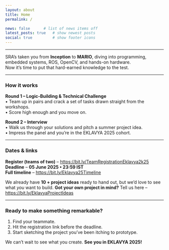 ```yaml
---
layout: about
title: Home
permalink: /

news: false      # list of news items off
latest_posts: true   # show newest posts
social: true         # show footer icons
---
```


---
SRA’s taken you from **Inception** to **MARIO**, diving into programming, embedded systems, ROS, OpenCV, and hands-on hardware.  
Now it’s time to put that hard-earned knowledge to the test.

---

### How it works

**Round 1 – Logic-Building & Technical Challenge**  
  •  Team up in pairs and crack a set of tasks drawn straight from the workshops.  
  •  Score high enough and you move on.

**Round 2 – Interview**  
  •  Walk us through your solutions and pitch a summer project idea.  
  •  Impress the panel and you’re in the EKLAVYA 2025 cohort.

---

### Dates & links

**Register (teams of two)** – <https://bit.ly/TeamRegistrationEklavya2k25>  
**Deadline** – **05 June 2025 • 23:59 IST**  
**Full timeline** – <https://bit.ly/Eklavya25Timeline>  

We already have **10 + project ideas** ready to hand out, but we’d love to see what *you* want to build.
**Got your own project in mind?** Tell us here – <https://bit.ly/EklavyaProjectIdeas>


---

### Ready to make something remarkable?

1. Find your teammate.  
2. Hit the registration link before the deadline.  
3. Start sketching the project you’ve been itching to prototype.

We can’t wait to see what you create. **See you in EKLAVYA 2025!**

<!--
{%- if site.github_username -%}
<a href="https://github.com/{{ site.github_username }}" title="GitHub"><i class="fab fa-github"></i></a>
{%- endif -%}
-->
